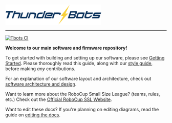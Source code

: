 <picture>
  <source media="(prefers-color-scheme: dark)" srcset="docs/images/tbots_logo_dark.png">
  <img alt="Thunderbots Logo" src="docs/images/tbots_logo_light.png" width="300px">
</picture>

---

[![Tbots CI](https://github.com/UBC-Thunderbots/Software/actions/workflows/main.yml/badge.svg)](https://github.com/UBC-Thunderbots/Software/actions?query=workflow%3A%22Tbots+CI%22+branch%3Amaster)

**Welcome to our main software and firmware repository!** 

To get started with building and setting up our software, please see [Getting Started](docs/getting-started.md). Please thoroughly read this guide, along with our [style guide](docs/code-style-guide.md), before making *any* contributions.

For an explanation of our software layout and architecture, check out [software architecture and design](docs/software-architecture-and-design.md).

Want to learn more about the RoboCup Small Size League? (teams, rules, etc.) Check out the [Official RoboCup SSL Website](https://ssl.robocup.org/).

Want to edit these docs? If you're planning on editing diagrams, read the guide on [editing the docs](docs/editing-the-docs.md).
